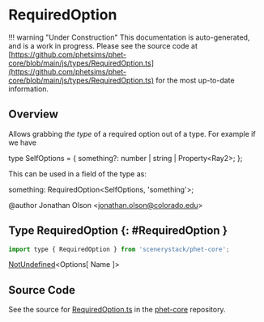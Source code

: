 # RequiredOption

!!! warning "Under Construction"
    This documentation is auto-generated, and is a work in progress. Please see the source code at
    [https://github.com/phetsims/phet-core/blob/main/js/types/RequiredOption.ts](https://github.com/phetsims/phet-core/blob/main/js/types/RequiredOption.ts) for the most up-to-date information.

## Overview

Allows grabbing *the type* of a required option out of a type. For example if we have

type SelfOptions = { something?: number | string | Property&lt;Ray2&gt;; };

This can be used in a field of the type as:

something: RequiredOption&lt;SelfOptions, 'something'&gt;;

@author Jonathan Olson &lt;jonathan.olson@colorado.edu&gt;

## Type RequiredOption {: #RequiredOption }


```js
import type { RequiredOption } from 'scenerystack/phet-core';
```


[NotUndefined](../phet-core/NotUndefined.md)&lt;Options[ Name ]&gt;



## Source Code

See the source for [RequiredOption.ts](https://github.com/phetsims/phet-core/blob/main/js/types/RequiredOption.ts) in the [phet-core](https://github.com/phetsims/phet-core) repository.
